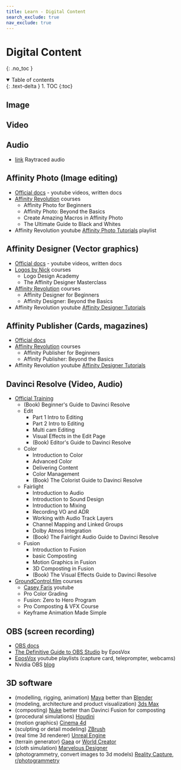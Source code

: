 ```yaml
---
title: Learn - Digital Content
search_exclude: true
nav_exclude: true
---
```


<!-- prettier-ignore-start -->
# Digital Content
{: .no_toc }

<details open markdown="block">
  <summary>
    Table of contents
  </summary>
  {: .text-delta }
1. TOC
{:toc}
</details>

<!-- prettier-ignore-end -->

## Image

## Video

## Audio

-   [link](https://www.youtube.com/watch?v=u6EuAUjq92k) Raytraced audio

## Affinity Photo (Image editing)

-   [Official docs](https://affinity.serif.com/en-us/learn/photo/desktop/) - youtube videos, written docs
-   [Affinity Revolution](https://courses.affinityrevolution.com/) courses
    -   Affinity Photo for Beginners
    -   Affinity Photo: Beyond the Basics
    -   Create Amazing Macros in Affinity Photo
    -   The Ultimate Guide to Black and Whites
-   Affinity Revolution youtube [Affinity Photo Tutorials](https://www.youtube.com/playlist?list=PLtQWi0Ez-6Qb_sMRcl9NcvUEvmDOVG5_Q) playlist

## Affinity Designer (Vector graphics)

-   [Official docs](https://affinity.serif.com/en-us/learn/designer/desktop/) - youtube videos, written docs
-   [Logos by Nick](https://academy.logosbynick.com/) courses
    -   Logo Design Academy
    -   The Affinity Designer Masterclass
-   [Affinity Revolution](https://courses.affinityrevolution.com/) courses
    -   Affinity Designer for Beginners
    -   Affinity Designer: Beyond the Basics
-   Affinity Revolution youtube [Affinity Designer Tutorials](https://www.youtube.com/playlist?list=PLtQWi0Ez-6QaB92EOEoHKV7xiXBeLcMpB)

## Affinity Publisher (Cards, magazines)

-   [Official docs](https://affinity.serif.com/en-us/learn/publisher/desktop/)
-   [Affinity Revolution](https://courses.affinityrevolution.com/) courses
    -   Affinity Publisher for Beginners
    -   Affinity Publisher: Beyond the Basics
-   Affinity Revolution youtube [Affinity Designer Tutorials](https://www.youtube.com/playlist?list=PLtQWi0Ez-6QadDL8oUPGJ5uu9mQyMm-aa)

## Davinci Resolve (Video, Audio)

-   [Official Training](https://www.blackmagicdesign.com/products/davinciresolve/training)
    -   (Book) Beginner's Guide to Davinci Resolve
    -   Edit
        -   Part 1 Intro to Editing
        -   Part 2 Intro to Editing
        -   Multi cam Editing
        -   Visual Effects in the Edit Page
        -   (Book) Editor's Guide to Davinci Resolve
    -   Color
        -   Introduction to Color
        -   Advanced Color
        -   Delivering Content
        -   Color Management
        -   (Book) The Colorist Guide to Davinci Resolve
    -   Fairlight
        -   Introduction to Audio
        -   Introduction to Sound Design
        -   Introduction to Mixing
        -   Recording VO and ADR
        -   Working with Audio Track Layers
        -   Channel Mapping and Linked Groups
        -   Dolby Atmos Integration
        -   (Book) The Fairlight Audio Guide to Davinci Resolve
    -   Fusion
        -   Introduction to Fusion
        -   basic Composting
        -   Motion Graphics in Fusion
        -   3D Composting in Fusion
        -   (Book) The Visual Effects Guide to Davinci Resolve
-   [GroundControl.film](https://www.groundcontrol.film/) courses
    -   [Casey Faris](https://www.youtube.com/@CaseyFaris/videos) youtube
    -   Pro Color Grading
    -   Fusion: Zero to Hero Program
    -   Pro Composting & VFX Course
    -   Keyframe Animation Made Simple

## OBS (screen recording)

-   [OBS docs](https://obsproject.com/kb/)
-   [The Definitive Guide to OBS Studio](https://glitch.mov/products/the-definitive-guide-to-obs-studio) by EposVox
-   [EposVox](https://www.youtube.com/@EposVox) youtube playlists (capture card, teleprompter, webcams)
-   Nvidia OBS [blog](https://www.nvidia.com/en-us/geforce/guides/broadcasting-guide/)

## 3D software

-   (modelling, rigging, animation) [Maya](https://www.autodesk.com/products/maya) better than [Blender](https://www.blender.org/)
-   (modeling, architecture and product visualization) [3ds Max](https://www.autodesk.com/products/3ds-max)
-   (composting) [Nuke](https://www.foundry.com/products/nuke-family/nuke) better than Davinci Fusion for composting
-   (procedural simulations) [Houdini](https://www.sidefx.com/products/houdini/)
-   (motion graphics) [Cinema 4d](https://www.maxon.net/en/cinema-4d)
-   (sculpting or detail modeling) [ZBrush](https://www.maxon.net/en/zbrush)
-   (real time 3d renderer) [Unreal Engine](https://www.unrealengine.com/en-US)
-   (terrain generator) [Gaea](https://quadspinner.com/) or [World Creator](https://www.world-creator.com/en/index.phtml)
-   (cloth simulation) [Marvelous Designer](https://www.marvelousdesigner.com/)
-   (photogrammetry, convert images to 3d models) [Reality Capture](https://www.capturingreality.com/), [r/photogrammetry](https://www.reddit.com/r/photogrammetry/)
